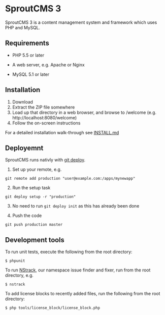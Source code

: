 SproutCMS 3
===========

SproutCMS 3 is a content management system and framework which uses PHP and MySQL.


Requirements
------------

* PHP 5.5 or later

* A web server, e.g. Apache or Nginx

* MySQL 5.1 or later


Installation
------------

1. Download
2. Extract the ZIP file somewhere
3. Load up that directory in a web browser, and browse to /welcome (e.g. http://localhost:8080/welcome)
4. Follow the on-screen instructions

For a detailed installation walk-through see [INSTALL.md](INSTALL.md)


Deployemnt
----------

SproutCMS runs nativly with [git deploy](https://github.com/mislav/git-deploy).

1. Set up your remote, e.g.
```
git remote add production "user@example.com:/apps/mynewapp"
```

2. Run the setup task
```
git deploy setup -r "production"
```

3. No need to run `git deploy init` as this has already been done

4. Push the code
```
git push production master
```


Development tools
-----------------

To run unit tests, execute the following from the root directory:
```
$ phpunit
```

To run [NStrack](https://github.com/Karmabunny/nstrack), our namespace issue finder and fixer, run from the
root directory, e.g.
```
$ nstrack
```

To add license blocks to recently added files, run the following from the root directory:
```
$ php tools/license_block/license_block.php
```


